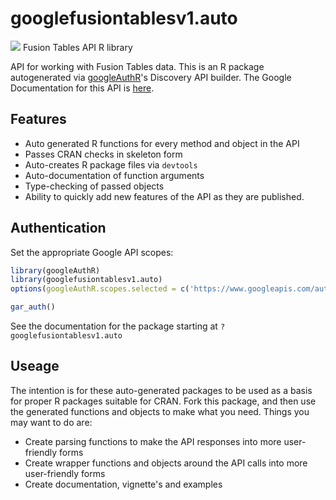 # googlefusiontablesv1.auto
![](http://www.google.com/images/icons/product/search-32.gif)
Fusion Tables API R library

API for working with Fusion Tables data.
This is an R package autogenerated via [googleAuthR](http://code.markedmondson.me/googleAuthR)'s Discovery API builder. 
The Google Documentation for this API is [here](https://developers.google.com/fusiontables).

## Features 
 * Auto generated R functions for every method and object in the API
 * Passes CRAN checks in skeleton form
 * Auto-creates R package files via `devtools`
 * Auto-documentation of function arguments
 * Type-checking of passed objects
 * Ability to quickly add new features of the API as they are published.

## Authentication
Set the appropriate Google API scopes:

```r
library(googleAuthR)
library(googlefusiontablesv1.auto)
options(googleAuthR.scopes.selected = c('https://www.googleapis.com/auth/fusiontables', 'https://www.googleapis.com/auth/fusiontables.readonly'))

gar_auth()
```
 See the documentation for the package starting at `?googlefusiontablesv1.auto`
## Useage
The intention is for these auto-generated packages to be used as a basis for proper R packages suitable for CRAN.
Fork this package, and then use the generated functions and objects to make what you need.
Things you may want to do are:
* Create parsing functions to make the API responses into more user-friendly forms
* Create wrapper functions and objects around the API calls into more user-friendly forms
* Create documentation, vignette's and examples

